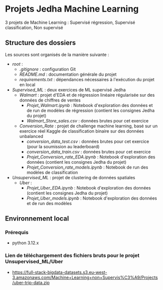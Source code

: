 # Projets Jedha Machine Learning
3 projets de Machine Learning : Supervisé régression, Supervisé classification, Non supervisé 

## Structure des dossiers

Les sources sont organisés de la manière suivante :
 - *root* :
   - *.gitignore* : configuration Git
   - *README.md* : documentation générale du projet 
   - *requirements.txt* : dépendances nécessaires à l'exécution du projet en local
 - *Supervised_ML* : deux exercices de ML supervisé Jedha
   - *Walmart* : projet d'EDA et de régression linéaire régularisée sur des données de chiffres de ventes 
      - *Projet_Walmart.ipynb* : Notebook d'exploration des données et de run de modèles de régression (contient les consignes Jedha du projet)
      - *Walmart_Store_sales.csv* : données brutes pour cet exercice
   - *Conversion_Rate* : projet de challenge machine learning, basé sur un exercice réel Kaggle de classification binaire sur des données unbalanced
      - *conversion_data_test.csv* : données brutes pour cet exercice (pour la soumission au leaderboard)
      - *conversion_data_train.csv* : données brutes pour cet exercice
      - *Projet_Conversion_rate_EDA.ipynb* : Notebook d'exploration des données (contient les consignes Jedha du projet)
      - *Projet_Conversion_rate_models.ipynb* : Notebook de run des modèles de classification 
 - *Unsupervised_ML* : projet de clustering de données spatiales
   - *Uber* : 
     - *Projet_Uber_EDA.ipynb* : Notebook d'exploration des données (contient les consignes Jedha du projet)
     - *Projet_Uber_models.ipynb* : Notebook d'exploration des données et de run des modèles 


## Environnement local

### Prérequis

- python 3.12.x

### Lien de téléchargement des fichiers bruts pour le projet Unsupervised_ML/Uber

- https://full-stack-bigdata-datasets.s3.eu-west-3.amazonaws.com/Machine+Learning+non+Supervis%C3%A9/Projects/uber-trip-data.zip